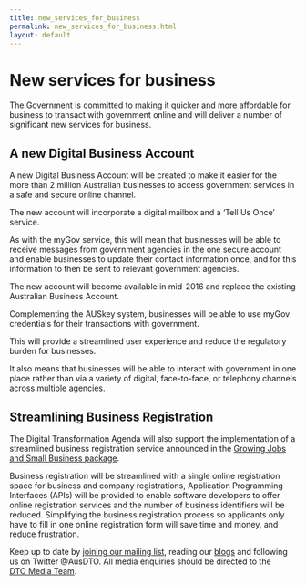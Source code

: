 ```yaml
---
title: new_services_for_business
permalink: new_services_for_business.html
layout: default
---
```

New services for business
=========================

The Government is committed to making it quicker and more affordable for business to transact with government online and will deliver a number of significant new services for business.

A new Digital Business Account
------------------------------

A new Digital Business Account will be created to make it easier for the more than 2 million Australian businesses to access government services in a safe and secure online channel.

The new account will incorporate a digital mailbox and a ‘Tell Us Once’ service.

As with the myGov service, this will mean that businesses will be able to receive messages from government agencies in the one secure account and enable businesses to update their contact information once, and for this information to then be sent to relevant government agencies.

The new account will become available in mid-2016 and replace the existing Australian Business Account.

Complementing the AUSkey system, businesses will be able to use myGov credentials for their transactions with government.

This will provide a streamlined user experience and reduce the regulatory burden for businesses.

It also means that businesses will be able to interact with government in one place rather than via a variety of digital, face-to-face, or telephony channels across multiple agencies.

Streamlining Business Registration
----------------------------------

The Digital Transformation Agenda will also support the implementation of a streamlined business registration service announced in the [Growing Jobs and Small Business package](http://www.budget.gov.au/2015-16/content/glossy/sml_bus/html/sml_bus-04.htm).

Business registration will be streamlined with a single online registration space for business and company registrations, Application Programming Interfaces (APIs) will be provided to enable software developers to offer online registration services and the number of business identifiers will be reduced. Simplifying the business registration process so applicants only have to fill in one online registration form will save time and money, and reduce frustration.

Keep up to date by [joining our mailing list](http://govspace.us10.list-manage.com/subscribe?u=18f172213d32ca205c7e524bd&id=172d06cc83), reading our [blogs](../news-media/foi_act_and_information_publication_scheme.md) and following us on Twitter @AusDTO. All media enquiries should be directed to the [DTO Media Team](mailto:DTOMedia@pmc.gov.au).

